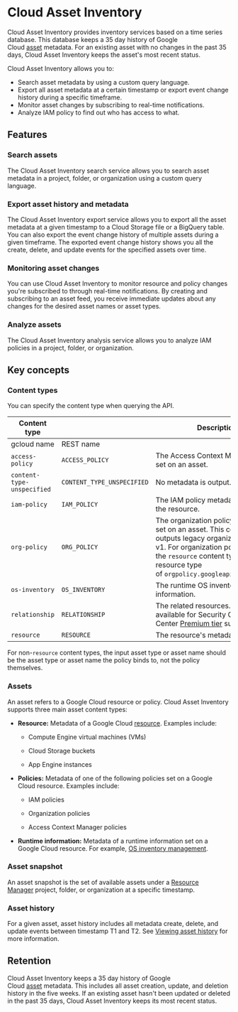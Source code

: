 # Cloud Asset Inventory
Cloud Asset Inventory provides inventory services based on a time series database. This database keeps a 35 day history of Google Cloud [asset](https://cloud.google.com/asset-inventory/docs/overview#assets) metadata. For an existing asset with no changes in the past 35 days, Cloud Asset Inventory keeps the asset's most recent status.

Cloud Asset Inventory allows you to:

- Search asset metadata by using a custom query language.
- Export all asset metadata at a certain timestamp or export event change history during a specific timeframe.
- Monitor asset changes by subscribing to real-time notifications.
- Analyze IAM policy to find out who has access to what.

## Features

### Search assets

The Cloud Asset Inventory search service allows you to search asset metadata in a project, folder, or organization using a custom query language.

### Export asset history and metadata

The Cloud Asset Inventory export service allows you to export all the asset metadata at a given timestamp to a Cloud Storage file or a BigQuery table. You can also export the event change history of multiple assets during a given timeframe. The exported event change history shows you all the create, delete, and update events for the specified assets over time.

### Monitoring asset changes

You can use Cloud Asset Inventory to monitor resource and policy changes you're subscribed to through real-time notifications. By creating and subscribing to an asset feed, you receive immediate updates about any changes for the desired asset names or asset types.

### Analyze assets

The Cloud Asset Inventory analysis service allows you to analyze IAM policies in a project, folder, or organization.

## Key concepts

### Content types

You can specify the content type when querying the API.

|Content type|   |Description|
|---|---|---|
|gcloud name|REST name|   |
|`access-policy`|`ACCESS_POLICY`|The Access Context Manager policy set on an asset.|
|`content-type-unspecified`|`CONTENT_TYPE_UNSPECIFIED`|No metadata is output.|
|`iam-policy`|`IAM_POLICY`|The IAM policy metadata binding to the resource.|
|`org-policy`|`ORG_POLICY`|The organization policy metadata set on an asset. This content type outputs legacy organization policy v1. For organization policy v2, try the `resource` content type and a resource type of `orgpolicy.googleapis.com/Policy`.|
|`os-inventory`|`OS_INVENTORY`|The runtime OS inventory information.|
|`relationship`|`RELATIONSHIP`|The related resources. Only available for Security Command Center [Premium tier](https://cloud.google.com/security-command-center/pricing#tier-pricing) subscribers.|
|`resource`|`RESOURCE`|The resource's metadata.|

For non-`resource` content types, the input asset type or asset name should be the asset type or asset name the policy binds to, not the policy themselves.

### Assets

An asset refers to a Google Cloud resource or policy. Cloud Asset Inventory supports three main asset content types:

- **Resource:** Metadata of a Google Cloud [resource](https://cloud.google.com/docs/overview#gcp_resources). Examples include:
    
    - Compute Engine virtual machines (VMs)
        
    - Cloud Storage buckets
        
    - App Engine instances
        
- **Policies:** Metadata of one of the following policies set on a Google Cloud resource. Examples include:
    
    - IAM policies
        
    - Organization policies
        
    - Access Context Manager policies
        
- **Runtime information:** Metadata of a runtime information set on a Google Cloud resource. For example, [OS inventory management](https://cloud.google.com/compute/docs/instances/os-inventory-management).

### Asset snapshot

An asset snapshot is the set of available assets under a [Resource Manager](https://cloud.google.com/resource-manager/docs) project, folder, or organization at a specific timestamp.

### Asset history

For a given asset, asset history includes all metadata create, delete, and update events between timestamp T1 and T2. See [Viewing asset history](https://cloud.google.com/asset-inventory/docs/viewing-asset-history) for more information.

## Retention

Cloud Asset Inventory keeps a 35 day history of Google Cloud [asset](https://cloud.google.com/asset-inventory/docs/overview#assets) metadata. This includes all asset creation, update, and deletion history in the five weeks. If an existing asset hasn't been updated or deleted in the past 35 days, Cloud Asset Inventory keeps its most recent status.
